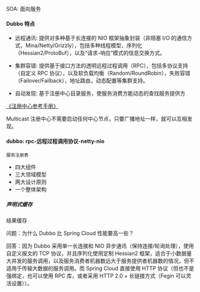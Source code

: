 SOA: 面向服务

#### Dubbo 特点
- 远程通讯: 提供对多种基于长连接的 NIO 框架抽象封装（非阻塞 I/O 的通信方式，Mina/Netty/Grizzly），包括多种线程模型，序列化（Hessian2/ProtoBuf），以及“请求-响应”模式的信息交换方式。

- 集群容错: 提供基于接口方法的透明远程过程调用（RPC），包括多协议支持（自定义 RPC 协议），以及软负载均衡（Random/RoundRobin），失败容错（Failover/Failback），地址路由，动态配置等集群支持。

- 自动发现: 基于注册中心目录服务，使服务消费方能动态的查找服务提供方

[《注册中心参考手册》](http://dubbo.apache.org/zh-cn/docs/user/references/registry/introduction.html)

Multicast 注册中心不需要启动任何中心节点，只要广播地址一样，就可以互相发现。
	
#### dubbo: rpc-远程过程调用协议-netty-nio

	服务注册表
- 四大组件
- 三大领域模型
- 两大设计原则
- 一个整体架构

##### 声明式缓存

结果缓存

问题：为什么 Dubbo 比 Spring Cloud 性能要高一些？

回答：因为 Dubbo 采用单一长连接和 NIO 异步通讯（保持连接/轮询处理），使用自定义报文的 TCP 协议，并且序列化使用定制 Hessian2 框架，适合于小数据量大并发的服务调用，以及服务消费者机器数远大于服务提供者机器数的情况，但不适用于传输大数据的服务调用。而 Spring Cloud 直接使用 HTTP 协议（但也不是强绑定，也可以使用 RPC 库，或者采用 HTTP 2.0 + 长链接方式（Fegin 可以灵活设置））。